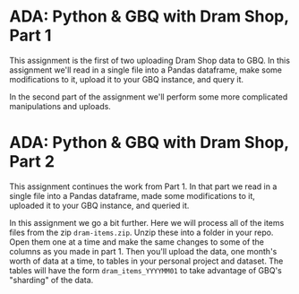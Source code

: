 # ADA: Python & GBQ with Dram Shop, Part 1

This assignment is the first of two uploading Dram Shop data to GBQ. In this assignment we'll read in
a single file into a Pandas dataframe, make some modifications to it, upload it to your GBQ instance, 
and query it. 

In the second part of the assignment we'll perform some more complicated manipulations and uploads. 

# ADA: Python & GBQ with Dram Shop, Part 2

This assignment continues the work from Part 1. In that part we read in
a single file into a Pandas dataframe, made some modifications to it, uploaded it to your GBQ instance, 
and queried it. 

In this assignment we go a bit further. Here we will process all of the items files from the zip `dram-items.zip`. Unzip these into a folder in your repo. Open them one at a time and make the same changes to some of the columns as you made in part 1. Then you'll upload the data, one month's worth of data at a time, to tables in your personal project and dataset. The tables will have the form `dram_items_YYYYMM01` to take advantage of GBQ's "sharding" of the data. 
